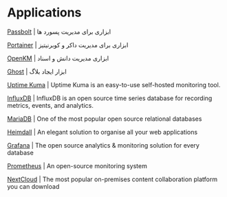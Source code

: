 # Applications

[Passbolt](passbolt.md) | ابزاری برای مدیریت پسورد ها

[Portainer](portainer.md) | ابزاری برای مدیریت داکر و کوبرنیتیز

[OpenKM](openkm-ce.md) | ابزاری مدیریت دانش و اسناد

[Ghost](ghost.md) | ابزار ایجاد بلاگ

[Uptime Kuma](uptime-kuma.md) | Uptime Kuma is an easy-to-use self-hosted monitoring tool.

[InfluxDB](influxdb.md) | InfluxDB is an open source time series database for recording metrics, events, and analytics.

[MariaDB](mariadb.md) | One of the most popular open source relational databases

[Heimdall](heimdall.md) | An elegant solution to organise all your web applications

[Grafana](grafana.md) | The open source analytics & monitoring solution for every database

[Prometheus](prometheus.md) | An open-source monitoring system

[NextCloud](nextcloud.md) | The most popular on-premises content collaboration platform you can download

